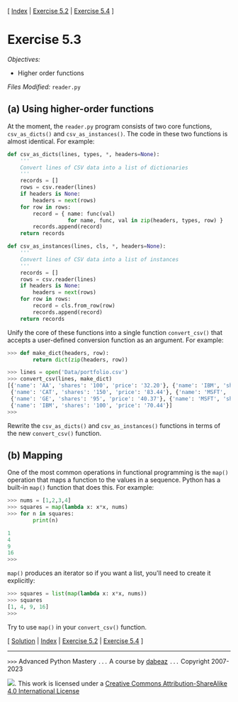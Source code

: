 \[ [Index](index.md) | [Exercise 5.2](ex5_2.md) | [Exercise 5.4](ex5_4.md) \]

# Exercise 5.3

*Objectives:*

- Higher order functions

*Files Modified:* `reader.py`

## (a) Using higher-order functions

At the moment, the `reader.py` program consists of two core functions, `csv_as_dicts()` and
`csv_as_instances()`.   The code in these two functions is almost identical.  For example:

```python
def csv_as_dicts(lines, types, *, headers=None):
    '''
    Convert lines of CSV data into a list of dictionaries
    '''
    records = []
    rows = csv.reader(lines)
    if headers is None:
        headers = next(rows)
    for row in rows:
        record = { name: func(val)
                   for name, func, val in zip(headers, types, row) }
        records.append(record)
    return records

def csv_as_instances(lines, cls, *, headers=None):
    '''
    Convert lines of CSV data into a list of instances
    '''
    records = []
    rows = csv.reader(lines)
    if headers is None:
        headers = next(rows)
    for row in rows:
        record = cls.from_row(row)
        records.append(record)
    return records
```

Unify the core of these functions into a single function `convert_csv()` that accepts a user-defined
conversion function as an argument.  For example:

```python
>>> def make_dict(headers, row):
        return dict(zip(headers, row))

>>> lines = open('Data/portfolio.csv')
>>> convert_csv(lines, make_dict)
[{'name': 'AA', 'shares': '100', 'price': '32.20'}, {'name': 'IBM', 'shares': '50', 'price': '91.10'},
 {'name': 'CAT', 'shares': '150', 'price': '83.44'}, {'name': 'MSFT', 'shares': '200', 'price': '51.23'},
 {'name': 'GE', 'shares': '95', 'price': '40.37'}, {'name': 'MSFT', 'shares': '50', 'price': '65.10'},
 {'name': 'IBM', 'shares': '100', 'price': '70.44'}]
>>>
```

Rewrite the `csv_as_dicts()` and `csv_as_instances()` functions in terms of the new `convert_csv()`
function.

## (b) Mapping

One of the most common operations in functional programming is the `map()` operation that maps a function
to the values in a sequence.  Python has a built-in `map()` function that does this.  For
example:

```python
>>> nums = [1,2,3,4]
>>> squares = map(lambda x: x*x, nums)
>>> for n in squares:
        print(n)

1
4
9
16
>>>
```

`map()` produces an iterator so if you want a list, you'll need to create it explicitly:

```python
>>> squares = list(map(lambda x: x*x, nums))
>>> squares
[1, 4, 9, 16]
>>>
```

Try to use `map()` in your `convert_csv()` function.

\[ [Solution](soln5_3.md) | [Index](index.md) | [Exercise 5.2](ex5_2.md) | [Exercise 5.4](ex5_4.md) \]

----
`>>>` Advanced Python Mastery
`...` A course by [dabeaz](https://www.dabeaz.com)
`...` Copyright 2007-2023

![](https://i.creativecommons.org/l/by-sa/4.0/88x31.png). This work is licensed under a [Creative Commons Attribution-ShareAlike 4.0 International License](http://creativecommons.org/licenses/by-sa/4.0/)
